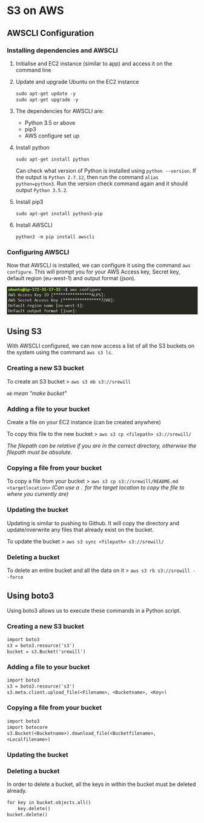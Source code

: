 # S3 on AWS
## AWSCLI Configuration
### Installing dependencies and AWSCLI
1. Initialise and EC2 instance (similar to app) and access it on the command line
2. Update and upgrade Ubuntu on the EC2 instance
    ```
    sudo apt-get update -y
    sudo apt-get upgrade -y
    ```
3. The dependencies for AWSCLI are:
    
    - Python 3.5 or above
    - pip3
    - AWS configure set up

4. Install python
    ```
    sudo apt-get install python
    ```
    Can check what version of Python is installed using `python --version`. If the output is `Python 2.7.12`, then run the command `alias python=python3`. Run the version check command again and it should output `Python 3.5.2`.
5. Install pip3
    ```
    sudo apt-get install python3-pip
    ```
6. Install AWSCLI
    ```
    python3 -m pip install awscli
    ```

### Configuring AWSCLI
Now that AWSCLI is installed, we can configure it using the command `aws configure`. This will prompt you for your AWS Access key, Secret key, default region (eu-west-1) and output format (json).

![](./img/aws_configure_prompt.PNG)

## Using S3
With AWSCLI configured, we can now access a list of all the S3 buckets on the system using the command `aws s3 ls`.

### Creating a new S3 bucket
To create an S3 bucket > `aws s3 mb s3://srewill`

*`mb` mean "make bucket"*

### Adding a file to your bucket
Create a file on your EC2 instance (can be created anywhere)

To copy this file to the new bucket > `aws s3 cp <filepath> s3://srewill/`

*The filepath can be relative if you are in the correct directory, otherwise the filepath must be absolute.*

### Copying a file from your bucket
To copy a file from your bucket > `aws s3 cp s3://srewill/README.md <targetlocation>` *(Can use a `.` for the target location to copy the file to where you currently are)*

### Updating the bucket
Updating is similar to pushing to Github. It will copy the directory and update/overwrite any files that already exist on the bucket.

To update the bucket > `aws s3 sync <filepath> s3://srewill/`

### Deleting a bucket
To delete an entire bucket and all the data on it > `aws s3 rb s3://srewill --force`

## Using boto3
Using boto3 allows us to execute these commands in a Python script.
### Creating a new S3 bucket
```
import boto3
s3 = boto3.resource('s3')
bucket = s3.Bucket('srewill')
```
### Adding a file to your bucket
```
import boto3
s3 = boto3.resource('s3')
s3.meta.client.upload_file(<Filename>, <Bucketname>, <Key>)
```
### Copying a file from your bucket
```
import boto3
import botocore
s3.Bucket(<Bucketname>).download_file(<Bucketfilename>, <Localfilename>)
```
### Updating the bucket

### Deleting a bucket
In order to delete a bucket, all the keys in within the bucket must be deleted already.
```
for key in bucket.objects.all()
    key.delete()
bucket.delete()
```